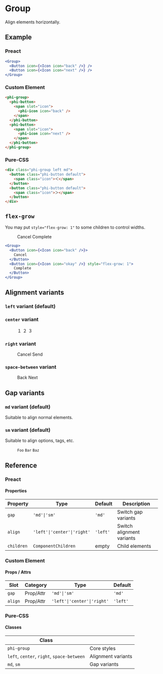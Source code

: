 # Group

Align elements horizontally.

## Example

<figure>
  <phi-group>
    <phi-button>
      <span slot="icon">
        <phi-icon icon="back" />
      </span>
    </phi-button>
    <phi-button>
      <span slot="icon">
        <phi-icon icon="next" />
      </span>
    </phi-button>
  </phi-group>
</figure>

### Preact

``` jsx
<Group>
  <Button icon={<Icon icon="back" />} />
  <Button icon={<Icon icon="next" />} />
</Group>
```

### Custom Element

``` html
<phi-group>
  <phi-button>
    <span slot="icon">
      <phi-icon icon="back" />
    </span>
  </phi-button>
  <phi-button>
    <span slot="icon">
      <phi-icon icon="next" />
    </span>
  </phi-button>
</phi-group>
```

### Pure-CSS

``` html
<div class="phi-group left md">
  <button class="phi-button default">
    <span class="icon">＜</span>
  </button>
  <button class="phi-button default">
    <span class="icon">＞</span>
  </button>
</div>
```

## `flex-grow`

You may put `style="flex-grow: 1"` to some children to control widths.

<figure>
  <phi-group>
    <phi-button>
      <span slot="icon">
        <phi-icon icon="back" />
      </span>
      Cancel
    </phi-button>
    <phi-button style="flex-grow: 1" variant="primary">
      <span slot="icon">
        <phi-icon icon="okay" />
      </span>
      Complete
    </phi-button>
  </phi-group>
</figure>

``` jsx
<Group>
  <Button icon={<Icon icon="back" />}>
    Cancel
  </Button>
  <Button icon={<Icon icon="okay" />} style="flex-grow: 1">
    Complete
  </Button>
</Group>
```

## Alignment variants
### `left` variant (default)

<figure>
  <phi-group align="left">
    <phi-button>
      <span slot="icon">
        <phi-icon icon="back" />
      </span>
    </phi-button>
    <phi-button>
      <span slot="icon">
        <phi-icon icon="next" />
      </span>
    </phi-button>
  </phi-group>
</figure>

### `center` variant

<figure>
  <phi-group align="center">
    <phi-button>
      <span slot="icon">１</span>
    </phi-button>
    <phi-button>
      <span slot="icon">２</span>
    </phi-button>
    <phi-button>
      <span slot="icon">３</span>
    </phi-button>
  </phi-group>
</figure>

### `right` variant

<figure>
  <phi-group align="right">
    <phi-button>
      <span slot="icon">
        <phi-icon icon="back" />
      </span>
      Cancel
    </phi-button>
    <phi-button variant="primary">
      <span slot="icon">
        <phi-icon icon="okay" />
      </span>
      Send
    </phi-button>
  </phi-group>
</figure>

### `space-between` variant

<figure>
  <phi-group align="space-between">
    <phi-button>
      <span slot="icon">
        <phi-icon icon="back" />
      </span>
      Back
    </phi-button>
    <phi-button>
      <span slot="icon">
        <phi-icon icon="next" />
      </span>
      Next
    </phi-button>
  </phi-group>
</figure>

## Gap variants
### `md` variant (default)

Suitable to align normal elements.

<figure>
  <phi-group gap="md">
    <phi-button>
      <span slot="icon">
        <phi-icon icon="back" />
      </span>
    </phi-button>
    <phi-button>
      <span slot="icon">
        <phi-icon icon="next" />
      </span>
    </phi-button>
  </phi-group>
</figure>

### `sm` variant (default)

Suitable to align options, tags, etc.

<figure>
  <phi-group gap="sm">
    <code>Foo</code>
    <code>Bar</code>
    <code>Baz</code>
  </phi-group>
</figure>

## Reference
### Preact
#### Properties

| Property   | Type                        | Default  | Description               |
|------------|-----------------------------|----------|---------------------------|
| `gap`      | `'md'\|'sm'`                | `'md'`   | Switch gap variants       |
| `align`    | `'left'\|'center'\|'right'` | `'left'` | Switch alignment variants |
| `children` | `ComponentChildren`         | empty    | Child elements            |

### Custom Element
#### Props / Attrs

| Slot    | Category  | Type                        | Default  |
|---------|-----------|-----------------------------|----------|
| `gap`   | Prop/Attr | `'md'\|'sm'`                | `'md'`   |
| `align` | Prop/Attr | `'left'\|'center'\|'right'` | `'left'` |

### Pure-CSS
#### Classes

| Class                                      |                    |
|--------------------------------------------|--------------------|
| `phi-group`                                | Core styles        |
| `left`, `center`, `right`, `space-between` | Alignment variants |
| `md`, `sm`                                 | Gap variants      |
